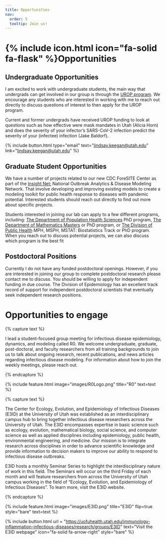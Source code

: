 ```yaml
---
title: Opportunities
nav:
  order: 5
  tooltip: Join us!
---
```


# {% include icon.html icon="fa-solid fa-flask" %}Opportunities


## Undergraduate Opportunities 

I am excited to work with undergraduate students, the main way that undergrads can get involved in our group is through the [UROP program](https://our.utah.edu/research-scholarship-opportunities/urop/). We encourage any students who are interested in working with me to reach out directly to discuss questions of interest to then apply for the UROP program. 

Current and former undergrads have received UROP funding to look at questions such as how effective were mask mandates in Utah (Alicia Horn) and does the severity of your infector’s SARS-CoV-2 infection predict the severity of your (infectee) infection (Jake Baldorf).  

{% include button.html type="email" text="lindsay.keegan@utah.edu" link="lindsay.keegan@utah.edu" %}


## Graduate Student Opportunities 

We have a number of projects related to our new CDC ForeSITE Center as part of the [Insight Net:](https://www.cdc.gov/forecast-outbreak-analytics/partners/insightnet/index.html?CDC_AA_refVal=https%3A%2F%2Fwww.cdc.gov%2Fforecast-outbreak-analytics%2Fabout%2Foadm-network.html) National Outbreak Analytics & Disease Modeling Network. That involve developing and improving existing models to create a modeling toolkit for public health response to diseases with pandemic potential. Interested students should reach out directly to find out more about specific projects. 

Students interested in joining our lab can apply to a few different programs, including: [The Department of Population Health Sciences](https://medicine.utah.edu/population-health-sciences/phd) PhD program, [The Department of Mathematics Masters](https://www.math.utah.edu/graduate/) or PhD program, or [The Division of Public Health](https://medicine.utah.edu/dfpm/public-health/education/degrees) MPH, MSPH, MSTAT: Biostatistics Track or PhD program. When you reach out to discuss potential projects, we can also discuss which program is the best fit


## Postdoctoral Positions
Currently I do not have any funded postdoctoral openings. However, if you are interested in joining our group to complete postdoctoral research please contact me to discuss. You should be willing to apply for independent funding in due course. The Division of Epidemiology has an excellent track record of support for independent postdoctoral scientists that eventually seek independent research positions.


# Opportunities to engage

{% capture text %}

I lead a student-focused group meeting for infectious disease epidemiology, dynamics, and modeling called R0. We welcome undergraduate, graduate, post-doctoral, and faculty researchers from all training backgrounds to join us to talk about ongoing research, recent publications, and news articles regarding infectious disease modeling. For information about how to join the weekly meetings, please reach out.

{% endcapture %}

{%
  include feature.html
  image="images/R0Logo.png"
  title="R0"
  text=text
%}


{% capture text %}

The Center for Ecology, Evolution, and Epidemiology of Infectious Diseases (E3ID) at the University of Utah was established as an interdisciplinary campus hub to bring together infectious disease researchers across the University of Utah. The E3ID encompasses expertise in basic science such as ecology, evolution, mathematical biology, social science, and computer science as well as applied disciplines including epidemiology, public health, environmental engineering, and medicine. Our mission is to integrate research across disciplines in order to advance scientific knowledge and provide information to decision makers to improve our ability to respond to infectious disease outbreaks.

E3ID hosts a monthly Seminar Series to highlight the interdisciplinary nature of work in this field. The Seminars will occur on the third Friday of each month and will feature researchers from across the University of Utah campus working in the field of “Ecology, Evolution, and Epidemiology of Infectious Diseases”. To learn more, visit the E3ID website. 

{% endcapture %}


{%
  include feature.html
  image="images/E3ID.png"
  title="E3ID"
  flip=true
  style="bare"
  text=text
%}

{%
  include button.html
  url = "https://uofuhealth.utah.edu/immunology-inflammation-infectious-diseases/research/groups/E3ID"
  text="Visit the E3ID webpage"
  icon="fa-solid fa-arrow-right"
  style="bare"
%}
